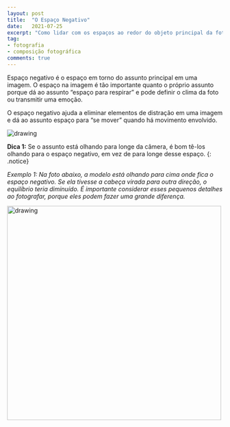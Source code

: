 ```yaml
---
layout: post
title:  "O Espaço Negativo"
date:   2021-07-25
excerpt: "Como lidar com os espaços ao redor do objeto principal da foto"
tag:
- fotografia
- composição fotográfica
comments: true
---
```

Espaço negativo é o espaço em torno do assunto principal em uma imagem. O espaço na imagem é tão importante quanto o próprio assunto porque dá ao assunto “espaço para respirar” e pode definir o clima da foto ou transmitir uma emoção.

O espaço negativo ajuda a eliminar elementos de distração em uma imagem e dá ao assunto espaço para “se mover” quando há movimento envolvido.

<img src="https://i.imgur.com/OaYAWhr.png" alt="drawing" style="length:600px;"/>

**Dica 1:** Se o assunto está olhando para longe da câmera, é bom tê-los olhando para o espaço negativo, em vez de para longe desse espaço.
{: .notice}

*Exemplo 1: Na foto abaixo, a modelo está olhando para cima onde fica o espaço negativo. Se ela tivesse a cabeça virada para outra direção, o equilíbrio teria diminuído. É importante considerar esses pequenos detalhes ao fotografar, porque eles podem fazer uma grande diferença.*

<img src="https://i.imgur.com/xjcK36l.png" alt="drawing" style="width:500px;"/>
